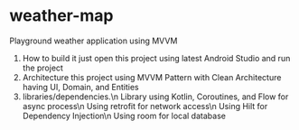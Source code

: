 # weather-map

Playground weather application using MVVM

1. How to build it just open this project using latest Android Studio and run the project
2. Architecture this project using MVVM Pattern with Clean Architecture having UI, Domain, and Entities
3. libraries/dependencies.\n
Library using Kotlin, Coroutines, and Flow for async process\n
Using retrofit for network access\n
Using Hilt for Dependency Injection\n
Using room for local database
